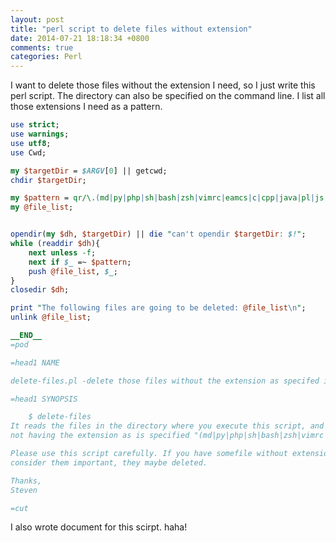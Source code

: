 ```yaml
---
layout: post
title: "perl script to delete files without extension"
date: 2014-07-21 18:18:34 +0800
comments: true
categories: Perl
---
```

I want to delete those files without the extension I need, so I just write this perl script. The directory can also be specified on the command line. I list all those extensions I need as a pattern.

```perl
use strict;
use warnings;
use utf8;
use Cwd;

my $targetDir = $ARGV[0] || getcwd;
chdir $targetDir;

my $pattern = qr/\.(md|py|php|sh|bash|zsh|vimrc|eamcs|c|cpp|java|pl|js|css|html|rb|txt)$/i,
my @file_list;


opendir(my $dh, $targetDir) || die "can't opendir $targetDir: $!";
while (readdir $dh){
    next unless -f;
    next if $_ =~ $pattern;
    push @file_list, $_;
}
closedir $dh;

print "The following files are going to be deleted: @file_list\n";
unlink @file_list;

__END__
=pod

=head1 NAME

delete-files.pl -delete those files without the extension as specifed in the pattern

=head1 SYNOPSIS

    $ delete-files
It reads the files in the directory where you execute this script, and delete those
not having the extension as is specified "(md|py|php|sh|bash|zsh|vimrc|eamcs|c|cpp|java|pl|js|css|html|rb|txt)"

Please use this script carefully. If you have somefile without extension which you also
consider them important, they maybe deleted.

Thanks,
Steven

=cut


```

I also wrote document for this scirpt. haha!
